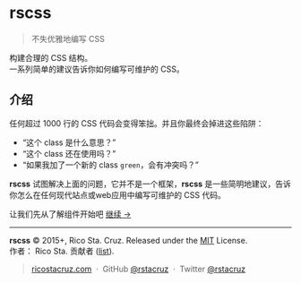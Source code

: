 # rscss

<!-- {h1:.massive-header.-with-tagline} -->

> 不失优雅地编写 CSS

构建合理的 CSS 结构。<br>
一系列简单的建议告诉你如何编写可维护的 CSS。

介绍
------------

任何超过 1000 行的 CSS 代码会变得笨拙。并且你最终会掉进这些陷阱：

* “这个 class 是什么意思？”
* “这个 class 还在使用吗？”
* “如果我加了一个新的 class `green`，会有冲突吗？”

**rscss** 试图解决上面的问题，它并不是一个框架，**rscss** 是一些简明地建议，告诉你怎么在任何现代站点或web应用中编写可维护的 CSS 代码。

让我们先从了解组件开始吧
[继续 →](docs/components.md)
<!-- {p:.pull-box} -->

----
<!-- {hr: style='display:none'} -->

**rscss** © 2015+, Rico Sta. Cruz. Released under the [MIT] License.<br>
作者： Rico Sta. 贡献者 ([list][contributors]).
<!-- {p: style='display:none'} -->

> [ricostacruz.com](http://ricostacruz.com) &nbsp;&middot;&nbsp;
> GitHub [@rstacruz](https://github.com/rstacruz) &nbsp;&middot;&nbsp;
> Twitter [@rstacruz](https://twitter.com/rstacruz)
<!-- {blockquote: style='display:none'} -->

[MIT]: http://mit-license.org/
[contributors]: http://github.com/rstacruz/rscss/contributors
